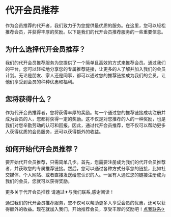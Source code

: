 # 代开会员推荐

作为会员推荐的代开者，我们致力于为您提供最优质的服务。在这里，您可以轻松推荐会员，并获得丰厚的奖励。以下是我们的代开会员推荐服务的一些重要信息。

## 为什么选择代开会员推荐？

我们的代开会员推荐服务为您提供了一个简单且高效的方式来推荐会员。通过我们的平台，您可以轻松地分享您的专属推荐链接，让更多的人了解并加入我们的会员计划。无论是朋友、家人还是同事，都可以通过您的推荐链接成为我们的会员，让他们享受到会员的种种优惠和福利。

## 您将获得什么？

作为代开会员推荐者，您将获得丰厚的奖励。每一个通过您的推荐链接成功注册并成为会员的人，您都将获得一定的奖励。这不仅是对您推荐的人的一种奖励，也是我们对您辛勤劳动的认可和回报。因此，通过代开会员推荐，您不仅可以帮助更多人获得优质的会员服务，还可以获得额外的收益。

## 如何开始代开会员推荐？

要开始代开会员推荐，只需简单几步。首先，您需要注册成为我们的代开会员推荐者，并获取您的专属推荐链接。然后，您可以通过各种方式分享您的链接，比如社交媒体、个人网站、或者直接发送给您认识的人。一旦有人通过您的链接注册成为我们的会员，您就可以获得奖励。

更多关于代开会员推荐 请通过✈与我们联系,感谢阅读！

通过我们的代开会员推荐服务，您不仅可以帮助更多人享受会员的优惠，还可以获得额外的收益。现在就加入我们，开始推荐会员，享受丰厚的奖励吧！[点我联系✈](https://ai.G208.com)
